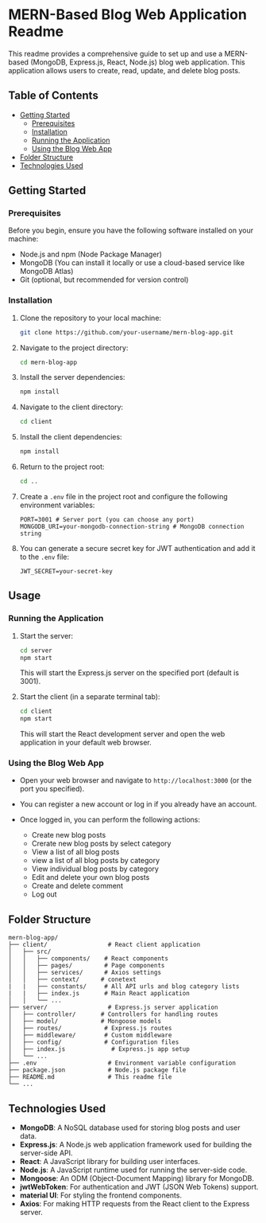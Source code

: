 # MERN-Based Blog Web Application Readme

This readme provides a comprehensive guide to set up and use a MERN-based (MongoDB, Express.js, React, Node.js) blog web application. This application allows users to create, read, update, and delete blog posts.

## Table of Contents

- [Getting Started](#getting-started)
  - [Prerequisites](#prerequisites)
  - [Installation](#installation)
  - [Running the Application](#running-the-application)
  - [Using the Blog Web App](#using-the-blog-web-app)
- [Folder Structure](#folder-structure)
- [Technologies Used](#technologies-used)


## Getting Started

### Prerequisites

Before you begin, ensure you have the following software installed on your machine:

- Node.js and npm (Node Package Manager)
- MongoDB (You can install it locally or use a cloud-based service like MongoDB Atlas)
- Git (optional, but recommended for version control)

### Installation

1. Clone the repository to your local machine:

   ```bash
   git clone https://github.com/your-username/mern-blog-app.git
   ```

2. Navigate to the project directory:

   ```bash
   cd mern-blog-app
   ```

3. Install the server dependencies:

   ```bash
   npm install
   ```

4. Navigate to the client directory:

   ```bash
   cd client
   ```

5. Install the client dependencies:

   ```bash
   npm install
   ```

6. Return to the project root:

   ```bash
   cd ..
   ```

7. Create a `.env` file in the project root and configure the following environment variables:

   ```env
   PORT=3001 # Server port (you can choose any port)
   MONGODB_URI=your-mongodb-connection-string # MongoDB connection string
   ```

8. You can generate a secure secret key for JWT authentication and add it to the `.env` file:

   ```env
   JWT_SECRET=your-secret-key
   ```

## Usage

### Running the Application

1. Start the server:

   ```bash
   cd server
   npm start
   ```

   This will start the Express.js server on the specified port (default is 3001).

2. Start the client (in a separate terminal tab):

   ```bash
   cd client
   npm start
   ```

   This will start the React development server and open the web application in your default web browser.

### Using the Blog Web App

- Open your web browser and navigate to `http://localhost:3000` (or the port you specified).

- You can register a new account or log in if you already have an account.

- Once logged in, you can perform the following actions:
  - Create new blog posts
  - Crerate new blog posts by select category
  - View a list of all blog posts
  - view a list of all blog posts by category
  - View individual blog posts by category
  - Edit and delete your own blog posts
  - Create and delete comment
  - Log out

## Folder Structure

```
mern-blog-app/
├── client/                 # React client application
│   ├── src/
│   │   ├── components/    # React components
│   │   ├── pages/         # Page components
│   │   ├── services/      # Axios settings
│   │   ├── context/      # conetext
|   |   ├── constants/     # All API urls and blog category lists
|   |   ├── index.js       # Main React application
│   │   └── ...
├── server/                 # Express.js server application
│   ├── controller/       # Controllers for handling routes
│   ├── model/            # Mongoose models
│   ├── routes/            # Express.js routes
│   ├── middleware/        # Custom middleware
│   ├── config/            # Configuration files
│   ├── index.js             # Express.js app setup
│   └── ...
├── .env                    # Environment variable configuration
├── package.json            # Node.js package file
├── README.md               # This readme file
└── ...
```

## Technologies Used

- **MongoDB**: A NoSQL database used for storing blog posts and user data.
- **Express.js**: A Node.js web application framework used for building the server-side API.
- **React**: A JavaScript library for building user interfaces.
- **Node.js**: A JavaScript runtime used for running the server-side code.
- **Mongoose**: An ODM (Object-Document Mapping) library for MongoDB.
- **jwtWebToken**: For authentication and JWT (JSON Web Tokens) support.
- **material UI**: For styling the frontend components.
- **Axios**: For making HTTP requests from the React client to the Express server.



